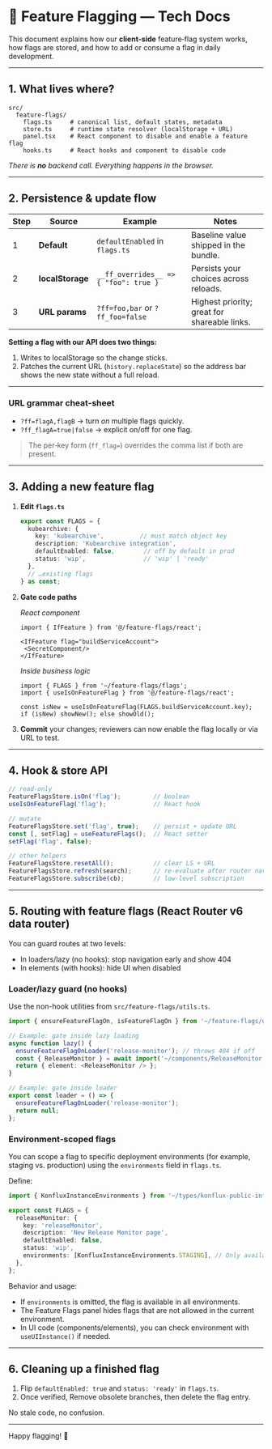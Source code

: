 # 🚦 Feature Flagging — Tech Docs

This document explains how our **client‑side** feature‐flag system works, how flags are stored, and how to add or consume a flag in daily development.

---

## 1. What lives where?

```
src/
  feature-flags/
    flags.ts     # canonical list, default states, metadata
    store.ts     # runtime state resolver (localStorage + URL)
    panel.tsx    # React component to disable and enable a feature flag
    hooks.ts     # React hooks and component to disable code
```

*There is **no** backend call. Everything happens in the browser.*

---

## 2. Persistence & update flow

| Step | Source           | Example                              | Notes                                        |
| ---- | ---------------- | ------------------------------------ | -------------------------------------------- |
| 1    | **Default**      | `defaultEnabled` in `flags.ts`       | Baseline value shipped in the bundle.        |
| 2    | **localStorage** | `__ff_overrides__ => { "foo": true }` | Persists your choices across reloads.        |
| 3    | **URL params**   | `?ff=foo,bar` or `?ff_foo=false`    | Highest priority; great for shareable links. |

**Setting a flag with our API does two things:**

1. Writes to localStorage so the change sticks.
2. Patches the current URL (`history.replaceState`) so the address bar shows the new state without a full reload.

---

### URL grammar cheat‑sheet

* `?ff=flagA,flagB` → turn *on* multiple flags quickly.
* `?ff_flagA=true|false` → explicit on/off for one flag.

> The per‑key form (`ff_flag=`) overrides the comma list if both are present.

---

## 3. Adding a new feature flag

1. **Edit `flags.ts`**

   ```ts
   export const FLAGS = {
     kubearchive: {
       key: 'kubearchive',          // must match object key
       description: 'Kubearchive integration',
       defaultEnabled: false,        // off by default in prod
       status: 'wip',                // 'wip' | 'ready'
     },
     // …existing flags
   } as const;
   ```

2. **Gate code paths**

   *React component*

   ```tsx
   import { IfFeature } from '@/feature-flags/react';

   <IfFeature flag="buildServiceAccount">
    <SecretComponent/>
   </IfFeature>
   ```

   *Inside business logic*

   ```tsx
   import { FLAGS } from '~/feature-flags/flags';
   import { useIsOnFeatureFlag } from '@/feature-flags/react';

   const isNew = useIsOnFeatureFlag(FLAGS.buildServiceAccount.key);
   if (isNew) showNew(); else showOld();
   ```

4. **Commit** your changes; reviewers can now enable the flag locally or via URL to test.

---

## 4. Hook & store API

```ts
// read‑only
FeatureFlagsStore.isOn('flag');         // boolean
useIsOnFeatureFlag('flag');             // React hook

// mutate
FeatureFlagsStore.set('flag', true);    // persist + update URL
const [, setFlag] = useFeatureFlags();  // React setter
setFlag('flag', false);

// other helpers
FeatureFlagsStore.resetAll();           // clear LS + URL
FeatureFlagsStore.refresh(search);      // re‑evaluate after router nav
FeatureFlagsStore.subscribe(cb);        // low‑level subscription
```

---

## 5. Routing with feature flags (React Router v6 data router)

You can guard routes at two levels:

- In loaders/lazy (no hooks): stop navigation early and show 404
- In elements (with hooks): hide UI when disabled

### Loader/lazy guard (no hooks)

Use the non-hook utilities from `src/feature-flags/utils.ts`.

```ts
import { ensureFeatureFlagOn, isFeatureFlagOn } from '~/feature-flags/utils';

// Example: gate inside lazy loading
async function lazy() {
  ensureFeatureFlagOnLoader('release-monitor'); // throws 404 if off
  const { ReleaseMonitor } = await import('~/components/ReleaseMonitor');
  return { element: <ReleaseMonitor /> };
}

// Example: gate inside loader
export const loader = () => {
  ensureFeatureFlagOnLoader('release-monitor');
  return null;
};
```

### Environment‑scoped flags

You can scope a flag to specific deployment environments (for example, staging vs. production) using the `environments` field in `flags.ts`.

Define:

```ts
import { KonfluxInstanceEnvironments } from '~/types/konflux-public-info';

export const FLAGS = {
  releaseMonitor: {
    key: 'releaseMonitor',
    description: 'New Release Monitor page',
    defaultEnabled: false,
    status: 'wip',
    environments: [KonfluxInstanceEnvironments.STAGING], // Only available on staging
  },
};
```

Behavior and usage:

- If `environments` is omitted, the flag is available in all environments.
- The Feature Flags panel hides flags that are not allowed in the current environment.
- In UI code (components/elements), you can check environment with `useUIInstance()` if needed.

---

## 6. Cleaning up a finished flag

1. Flip `defaultEnabled: true` and `status: 'ready'` in `flags.ts`.
3. Once verified, Remove obsolete branches, then delete the flag entry.

No stale code, no confusion.

---

Happy flagging! 🎉
